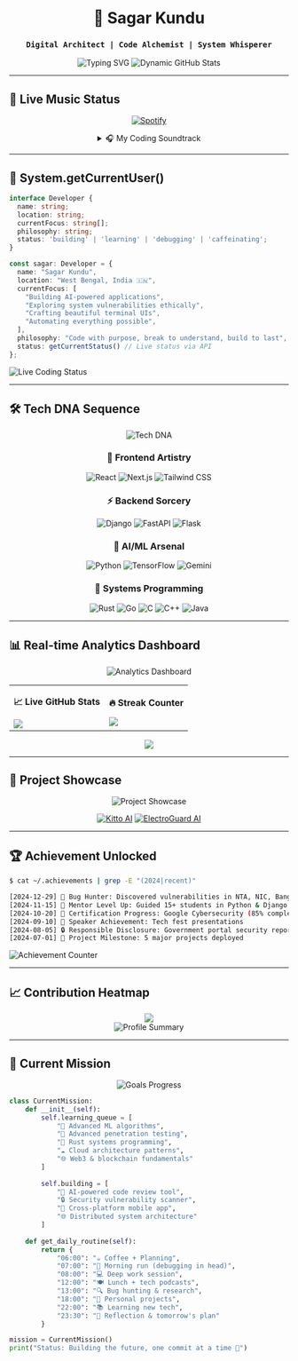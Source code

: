 <div align="center">

# 🌌 Sagar Kundu
### `Digital Architect | Code Alchemist | System Whisperer`

<img src="https://readme-typing-svg.herokuapp.com?font=JetBrains+Mono&size=18&duration=2000&pause=500&color=00FF41&center=true&vCenter=true&multiline=true&width=600&height=100&lines=Building+the+future%2C+one+commit+at+a+time;Turning+coffee+into+code+since+forever;Welcome+to+my+digital+realm+%F0%9F%91%BE" alt="Typing SVG" />

<!-- Dynamic GitHub Stats via API -->
<img src="https://github-stats-worker.kundusagar233.workers.dev/api/stats?username=sa001gar&theme=matrix" alt="Dynamic GitHub Stats" />

</div>

---

## 🎵 Live Music Status
<!-- Real-time Spotify integration -->
<div align="center">

[![Spotify](https://spotify-worker.kundusagar233.workers.dev/api/now-playing)](https://open.spotify.com/user/rjb4qo7kpfs4o9u8sedth1v7j)

<details>
<summary>🎧 My Coding Soundtrack</summary>

<!-- Dynamic Spotify top tracks -->
<img src="https://spotify-worker.kundusagar233.workers.dev/api/top-tracks" alt="Top Tracks" />

**Current Vibe:** Synthwave meets Lo-fi Hip Hop  
**Coding Mood:** `if (coffee.level > 50) { productivity++; }`

</details>

</div>

---

## 🧬 System.getCurrentUser()

```typescript
interface Developer {
  name: string;
  location: string;
  currentFocus: string[];
  philosophy: string;
  status: 'building' | 'learning' | 'debugging' | 'caffeinating';
}

const sagar: Developer = {
  name: "Sagar Kundu",
  location: "West Bengal, India 🇮🇳",
  currentFocus: [
    "Building AI-powered applications",
    "Exploring system vulnerabilities ethically", 
    "Crafting beautiful terminal UIs",
    "Automating everything possible",
  ],
  philosophy: "Code with purpose, break to understand, build to last",
  status: getCurrentStatus() // Live status via API
};

```

<!-- Live coding status -->
<img src="https://coding-status-worker.your-username.workers.dev/api/status?user=sa001gar" alt="Live Coding Status" />

---

## 🛠️ Tech DNA Sequence

<div align="center">

<!-- Dynamic tech stack with usage stats -->
<img src="https://tech-stack-worker.your-username.workers.dev/api/stack?user=sa001gar&style=dna" alt="Tech DNA" />

### 🎨 Frontend Artistry
![React](https://img.shields.io/badge/React-20232A?style=for-the-badge&logo=react&logoColor=61DAFB)
![Next.js](https://img.shields.io/badge/Next.js-000000?style=for-the-badge&logo=next.js&logoColor=white)
![Tailwind CSS](https://img.shields.io/badge/Tailwind_CSS-38B2AC?style=for-the-badge&logo=tailwind-css&logoColor=white)

### ⚡ Backend Sorcery
![Django](https://img.shields.io/badge/Django-092E20?style=for-the-badge&logo=django&logoColor=white)
![FastAPI](https://img.shields.io/badge/FastAPI-005571?style=for-the-badge&logo=fastapi)
![Flask](https://img.shields.io/badge/Flask-000000?style=for-the-badge&logo=flask&logoColor=white)

### 🤖 AI/ML Arsenal
![Python](https://img.shields.io/badge/Python-3776AB?style=for-the-badge&logo=python&logoColor=white)
![TensorFlow](https://img.shields.io/badge/TensorFlow-FF6F00?style=for-the-badge&logo=tensorflow&logoColor=white)
![Gemini](https://img.shields.io/badge/Gemini-8E75B2?style=for-the-badge&logo=google&logoColor=white)

### 🔧 Systems Programming
![Rust](https://img.shields.io/badge/Rust-000000?style=for-the-badge&logo=rust&logoColor=white)
![Go](https://img.shields.io/badge/Go-00ADD8?style=for-the-badge&logo=go&logoColor=white)
![C](https://img.shields.io/badge/C-00599C?style=for-the-badge&logo=c&logoColor=white)
![C++](https://img.shields.io/badge/C++-00599C?style=for-the-badge&logo=c%2B%2B&logoColor=white)
![Java](https://img.shields.io/badge/Java-ED8B00?style=for-the-badge&logo=java&logoColor=white)

</div>

---

## 📊 Real-time Analytics Dashboard

<div align="center">

<!-- Custom analytics via Cloudflare Workers -->
<img src="https://github-analytics-worker.kundusagar233.workers.dev/api/dashboard?user=sa001gar&theme=matrix" alt="Analytics Dashboard" />

<table>
<tr>
<td>

**📈 Live GitHub Stats**
<!-- Real-time GitHub data -->
<img src="https://github-readme-stats.vercel.app/api?username=sa001gar&show_icons=true&theme=radical&include_all_commits=true&count_private=true&custom_title=Code%20Statistics&hide_border=true&bg_color=0d1117&title_color=00ff41&text_color=ffffff&icon_color=00ff41" />

</td>
<td>

**🔥 Streak Counter**
<!-- Contribution streak -->
<img src="https://github-readme-streak-stats.herokuapp.com/?user=sa001gar&theme=radical&hide_border=true&background=0d1117&stroke=00ff41&ring=00ff41&fire=ff6b6b&currStreakLabel=00ff41" />

</td>
</tr>
</table>

<!-- Language usage with real-time data -->
<img src="https://github-readme-stats.vercel.app/api/top-langs/?username=sa001gar&layout=compact&theme=radical&hide_border=true&bg_color=0d1117&title_color=00ff41&text_color=ffffff&langs_count=10" />

</div>

---

## 🚀 Project Showcase

<div align="center">

<!-- Dynamic project cards with live stats -->
<img src="https://project-showcase-worker.your-username.workers.dev/api/showcase?user=sa001gar&count=4" alt="Project Showcase" />

<!-- Featured repositories with live data -->
[![Kitto AI](https://github-readme-stats.vercel.app/api/pin/?username=sa001gar&repo=kitto-ai&theme=radical&hide_border=true&bg_color=0d1117&title_color=00ff41&text_color=ffffff&icon_color=00ff41)](https://github.com/sa001gar/kitto-ai)
[![ElectroGuard AI](https://github-readme-stats.vercel.app/api/pin/?username=sa001gar&repo=Elctroguard-AI-Details&theme=radical&hide_border=true&bg_color=0d1117&title_color=00ff41&text_color=ffffff&icon_color=00ff41)](https://github.com/sa001gar/Elctroguard-AI-Details)

</div>

---

## 🏆 Achievement Unlocked

```bash
$ cat ~/.achievements | grep -E "(2024|recent)"

[2024-12-29] 🐞 Bug Hunter: Discovered vulnerabilities in NTA, NIC, Banglar Bhumi
[2024-11-15] 🧠 Mentor Level Up: Guided 15+ students in Python & Django
[2024-10-20] 🌱 Certification Progress: Google Cybersecurity (85% complete)
[2024-09-10] 📢 Speaker Achievement: Tech fest presentations
[2024-08-05] 🔒 Responsible Disclosure: Government portal security reports
[2024-07-01] 🚀 Project Milestone: 5 major projects deployed
```

<!-- Live achievement counter -->
<img src="https://achievement-worker.your-username.workers.dev/api/counter?user=sa001gar" alt="Achievement Counter" />

---

## 📈 Contribution Heatmap

<div align="center">

<!-- Enhanced contribution graph -->
<img src="https://github-readme-activity-graph.vercel.app/graph?username=sa001gar&theme=react-dark&hide_border=true&bg_color=0d1117&color=00ff41&line=00ff41&point=ffffff&area=true&area_color=00ff41" />

<!-- Custom contribution insights -->
<!-- <img src="https://contribution-insights-worker.your-username.workers.dev/api/insights?user=sa001gar" alt="Contribution Insights" /> -->

</div>
<div align="center">
  <img src="https://github-profile-summary-cards.vercel.app/api/cards/profile-details?username=sa001gar&theme=github_dark" alt="Profile Summary" />
</div>

---

## 🎯 Current Mission

<div align="center">

<!-- Live coding goals tracker -->
<img src="https://goals-tracker-worker.your-username.workers.dev/api/progress?user=sa001gar" alt="Goals Progress" />

</div>

```python
class CurrentMission:
    def __init__(self):
        self.learning_queue = [
            "🧠 Advanced ML algorithms",
            "🔐 Advanced penetration testing",
            "🦀 Rust systems programming", 
            "☁️ Cloud architecture patterns",
            "🌐 Web3 & blockchain fundamentals"
        ]
        
        self.building = [
            "🤖 AI-powered code review tool",
            "🔒 Security vulnerability scanner",
            "📱 Cross-platform mobile app",
            "🌐 Distributed system architecture"
        ]
    
    def get_daily_routine(self):
        return {
            "06:00": "☕ Coffee + Planning",
            "07:00": "🏃 Morning run (debugging in head)",
            "08:00": "💻 Deep work session",
            "12:00": "🍽️ Lunch + tech podcasts", 
            "13:00": "🔍 Bug hunting & research",
            "18:00": "🎯 Personal projects",
            "22:00": "📚 Learning new tech",
            "23:30": "🌙 Reflection & tomorrow's plan"
        }

mission = CurrentMission()
print("Status: Building the future, one commit at a time 🚀")
```
